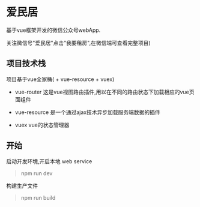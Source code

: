 # 爱民居

基于vue框架开发的微信公众号webApp.

关注微信号"爱民居"点击"我要租房",在微信端可查看完整项目)

## 项目技术栈

项目基于vue全家桶( + vue-resource + vuex)

*  vue-router 这是vue视图路由插件,用以在不同的路由状态下加载相应的vue页面组件

* vue-resource 是一个通过ajax技术异步加载服务端数据的插件

* vuex vue的状态管理器

## 开始

启动开发环境,开启本地 web service

> npm run dev 

构建生产文件

> npm run build 

